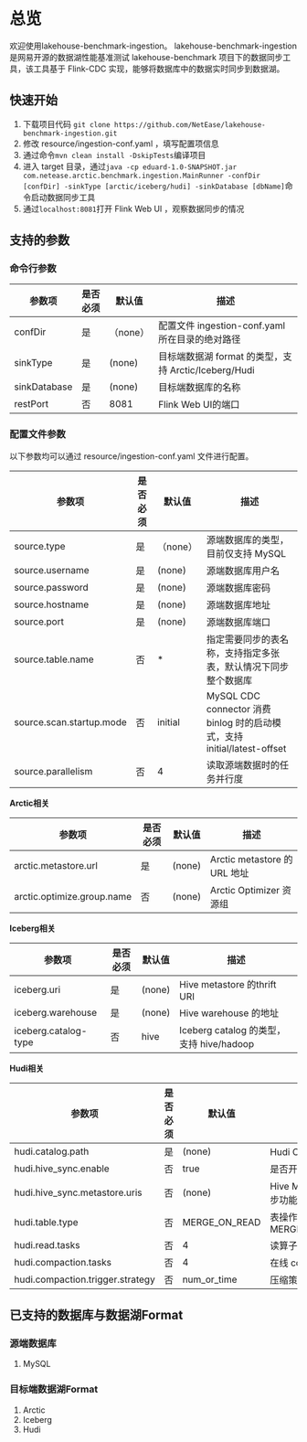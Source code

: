 # 总览
欢迎使用lakehouse-benchmark-ingestion。
lakehouse-benchmark-ingestion 是网易开源的数据湖性能基准测试 lakehouse-benchmark 项目下的数据同步工具，该工具基于 Flink-CDC 实现，能够将数据库中的数据实时同步到数据湖。

## 快速开始
1. 下载项目代码 `git clone https://github.com/NetEase/lakehouse-benchmark-ingestion.git`
2. 修改 resource/ingestion-conf.yaml ，填写配置项信息
3. 通过命令`mvn clean install -DskipTests`编译项目 
4. 进入 target 目录，通过`java -cp eduard-1.0-SNAPSHOT.jar com.netease.arctic.benchmark.ingestion.MainRunner -confDir [confDir] -sinkType [arctic/iceberg/hudi] -sinkDatabase [dbName]`命令启动数据同步工具 
5. 通过`localhost:8081`打开 Flink Web UI ，观察数据同步的情况

## 支持的参数
### 命令行参数

| 参数项          | 是否必须 | 默认值    | 描述                                       |
|--------------|------|--------|------------------------------------------|
| confDir      | 是    | （none） | 配置文件 ingestion-conf.yaml 所在目录的绝对路径       |
| sinkType     | 是    | (none) | 目标端数据湖 format 的类型，支持 Arctic/Iceberg/Hudi |
| sinkDatabase | 是    | (none) | 目标端数据库的名称                                |
| restPort     | 否    | 8081   | Flink Web UI的端口                          |

### 配置文件参数
以下参数均可以通过 resource/ingestion-conf.yaml 文件进行配置。

| 参数项                      | 是否必须 | 默认值     | 描述                                                            |
|--------------------------|------|---------|---------------------------------------------------------------|
| source.type              | 是    | （none）  | 源端数据库的类型，目前仅支持 MySQL                                          |
| source.username          | 是    | (none)  | 源端数据库用户名                                                      |
| source.password          | 是    | (none)  | 源端数据库密码                                                       |
| source.hostname          | 是    | (none)  | 源端数据库地址                                                       |
| source.port              | 是    | (none)  | 源端数据库端口                                                       |
| source.table.name        | 否    | *       | 指定需要同步的表名称，支持指定多张表，默认情况下同步整个数据库                               |
| source.scan.startup.mode | 否    | initial | MySQL CDC connector 消费 binlog 时的启动模式，支持 initial/latest-offset |
| source.parallelism       | 否    | 4       | 读取源端数据时的任务并行度                                                 |      |         |                                                       |

**Arctic相关**

| 参数项                        | 是否必须 | 默认值    | 描述                        |
|----------------------------|------|--------|---------------------------|
| arctic.metastore.url       | 是    | (none) | Arctic metastore 的 URL 地址 |
| arctic.optimize.group.name | 否    | (none) | Arctic Optimizer 资源组      |
 
**Iceberg相关**

| 参数项                  | 是否必须 | 默认值    | 描述                                 |
|----------------------|------|--------|------------------------------------|
| iceberg.uri          | 是    | (none) | Hive metastore 的thrift URI         |
| iceberg.warehouse    | 是    | (none) | Hive warehouse 的地址                 |
| iceberg.catalog-type | 否    | hive   | Iceberg catalog 的类型，支持 hive/hadoop |

**Hudi相关**

| 参数项                                   | 是否必须 | 默认值           | 描述                                       |
|---------------------------------------|------|---------------|------------------------------------------|
| hudi.catalog.path                     | 是    | (none)        | Hudi Catalog 的地址                         |
| hudi.hive_sync.enable                 | 否    | true          | 是否开启 hive 同步功能                           |
| hudi.hive_sync.metastore.uris         | 否    | (none)        | Hive Metastore URL，当开启 hive 同步功能时需要填写该参数 |
| hudi.table.type                       | 否    | MERGE_ON_READ | 表操作的类型，支持 MERGE_ON_READ/COPY_ON_WRITE    |
| hudi.read.tasks                       | 否    | 4             | 读算子的并行度                                  |
| hudi.compaction.tasks                 | 否    | 4             | 在线 compaction 的并行度                       |
| hudi.compaction.trigger.strategy      | 否    | num_or_time   | 压缩策略                                     |


## 已支持的数据库与数据湖Format
### 源端数据库
1. MySQL
### 目标端数据湖Format
1. Arctic
2. Iceberg
3. Hudi
